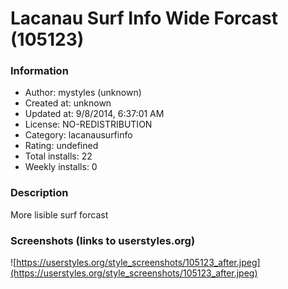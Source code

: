 # Lacanau Surf Info Wide Forcast (105123)

### Information
- Author: mystyles (unknown)
- Created at: unknown
- Updated at: 9/8/2014, 6:37:01 AM
- License: NO-REDISTRIBUTION
- Category: lacanausurfinfo
- Rating: undefined
- Total installs: 22
- Weekly installs: 0


### Description
More lisible surf forcast


### Screenshots (links to userstyles.org)
![https://userstyles.org/style_screenshots/105123_after.jpeg](https://userstyles.org/style_screenshots/105123_after.jpeg)


